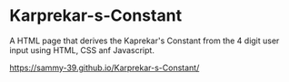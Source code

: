 # Karprekar-s-Constant

A HTML page that derives the Kaprekar's Constant from the 4 digit user input using HTML, CSS anf Javascript.

https://sammy-39.github.io/Karprekar-s-Constant/
